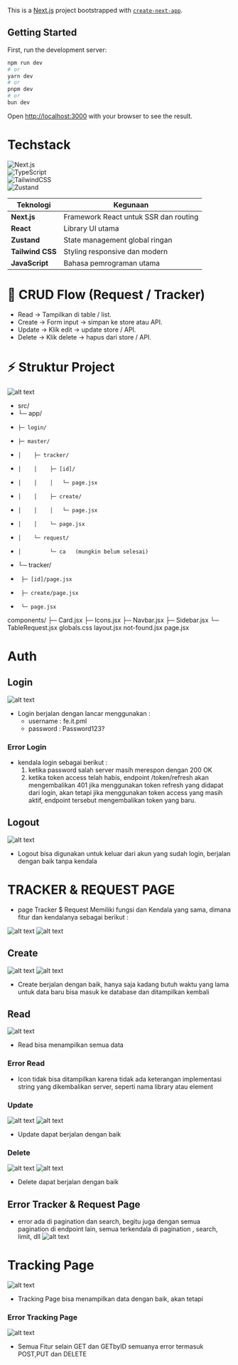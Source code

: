 This is a [Next.js](https://nextjs.org) project bootstrapped with [`create-next-app`](https://github.com/vercel/next.js/tree/canary/packages/create-next-app).

## Getting Started

First, run the development server:

```bash
npm run dev
# or
yarn dev
# or
pnpm dev
# or
bun dev
```
Open [http://localhost:3000](http://localhost:3000) with your browser to see the result.

# Techstack
![Next.js](https://img.shields.io/badge/Next.js-000000?logo=nextdotjs&logoColor=white)  
![TypeScript](https://img.shields.io/badge/TypeScript-3178C6?logo=typescript&logoColor=white)  
![TailwindCSS](https://img.shields.io/badge/TailwindCSS-38B2AC?logo=tailwindcss&logoColor=white)  
![Zustand](https://img.shields.io/badge/Zustand-443E38?logo=react&logoColor=white) 

| Teknologi                           | Kegunaan                              |
| ----------------------------------- | ------------------------------------- |
| **Next.js**                         | Framework React untuk SSR dan routing |
| **React**                           | Library UI utama                      |
| **Zustand**                         | State management global ringan        |
| **Tailwind CSS**                    | Styling responsive dan modern         |
| **JavaScript**                      | Bahasa pemrograman utama              |

# 📂 CRUD Flow (Request / Tracker)
- Read → Tampilkan di table / list.
- Create → Form input → simpan ke store atau API.
- Update → Klik edit → update store / API.
- Delete → Klik delete → hapus dari store / API.

# ⚡ Struktur Project
![alt text](image-13.png)
- src/
- └─ app/
-     ├─ login/
-     ├─ master/
-     │    ├─ tracker/
-     │    │    ├─ [id]/
-     │    │    │   └─ page.jsx
-     │    │    ├─ create/
-     │    │    │   └─ page.jsx
-     │    │    └─ page.jsx
-     │    └─ request/
-     │         └─ ca   (mungkin belum selesai)
- └─ tracker/
-      ├─ [id]/page.jsx
-      ├─ create/page.jsx
-      └─ page.jsx
components/
 ├─ Card.jsx
 ├─ Icons.jsx
 ├─ Navbar.jsx
 ├─ Sidebar.jsx
 └─ TableRequest.jsx
globals.css
layout.jsx
not-found.jsx
page.jsx


# Auth
## Login
![alt text](image.png)
- Login berjalan dengan lancar menggunakan :
    - username : fe.it.pml
    - password : Password123?
### Error Login
- kendala login sebagai berikut :
    1. ketika password salah server masih merespon dengan 200 OK
    2. ketika token access telah habis, endpoint /token/refresh akan mengembalikan 401 jika menggunakan token refresh yang didapat dari login, akan tetapi jika menggunakan token access yang masih aktif, endpoint tersebut mengembalikan token yang baru.
    
## Logout
![alt text](image-1.png)
- Logout bisa digunakan untuk keluar dari akun yang sudah login, berjalan dengan baik tanpa kendala


# TRACKER & REQUEST PAGE
- page Tracker $ Request Memiliki fungsi dan Kendala yang sama, dimana fitur dan kendalanya sebagai berikut :

![alt text](image-2.png)
![alt text](image-3.png)
## Create
![alt text](image-4.png)
![alt text](image-5.png)
- Create berjalan dengan baik, hanya saja kadang butuh waktu yang lama untuk data baru bisa masuk ke database dan ditampilkan kembali

## Read
![alt text](image-2.png)
- Read bisa menampilkan semua data 
### Error Read
- Icon tidak bisa ditampilkan karena tidak ada keterangan implementasi string yang dikembalikan server, seperti nama library atau element

### Update
![alt text](image-6.png)
![alt text](image-7.png)
- Update dapat berjalan dengan baik

### Delete
![alt text](image-8.png)
![alt text](image-9.png)
- Delete dapat berjalan dengan baik

## Error Tracker & Request Page
- error ada di pagination dan search, begitu juga dengan semua pagination di endpoint lain, semua terkendala di pagination , search, limit, dll
![alt text](image-10.png)


# Tracking Page
![alt text](image-11.png)
- Tracking Page bisa menampilkan data dengan baik, akan tetapi
### Error Tracking Page
![alt text](image-12.png)
- Semua Fitur selain GET dan GETbyID semuanya error termasuk POST,PUT dan DELETE

